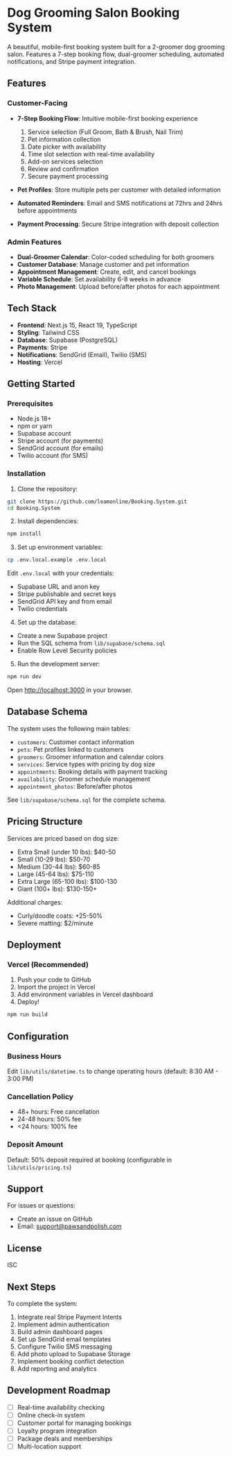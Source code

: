 # Dog Grooming Salon Booking System

A beautiful, mobile-first booking system built for a 2-groomer dog grooming salon. Features a 7-step booking flow, dual-groomer scheduling, automated notifications, and Stripe payment integration.

## Features

### Customer-Facing
- **7-Step Booking Flow**: Intuitive mobile-first booking experience
  1. Service selection (Full Groom, Bath & Brush, Nail Trim)
  2. Pet information collection
  3. Date picker with availability
  4. Time slot selection with real-time availability
  5. Add-on services selection
  6. Review and confirmation
  7. Secure payment processing

- **Pet Profiles**: Store multiple pets per customer with detailed information
- **Automated Reminders**: Email and SMS notifications at 72hrs and 24hrs before appointments
- **Payment Processing**: Secure Stripe integration with deposit collection

### Admin Features
- **Dual-Groomer Calendar**: Color-coded scheduling for both groomers
- **Customer Database**: Manage customer and pet information
- **Appointment Management**: Create, edit, and cancel bookings
- **Variable Schedule**: Set availability 6-8 weeks in advance
- **Photo Management**: Upload before/after photos for each appointment

## Tech Stack

- **Frontend**: Next.js 15, React 19, TypeScript
- **Styling**: Tailwind CSS
- **Database**: Supabase (PostgreSQL)
- **Payments**: Stripe
- **Notifications**: SendGrid (Email), Twilio (SMS)
- **Hosting**: Vercel

## Getting Started

### Prerequisites
- Node.js 18+
- npm or yarn
- Supabase account
- Stripe account (for payments)
- SendGrid account (for emails)
- Twilio account (for SMS)

### Installation

1. Clone the repository:
```bash
git clone https://github.com/leamonline/Booking.System.git
cd Booking.System
```

2. Install dependencies:
```bash
npm install
```

3. Set up environment variables:
```bash
cp .env.local.example .env.local
```

Edit `.env.local` with your credentials:
- Supabase URL and anon key
- Stripe publishable and secret keys
- SendGrid API key and from email
- Twilio credentials

4. Set up the database:
- Create a new Supabase project
- Run the SQL schema from `lib/supabase/schema.sql`
- Enable Row Level Security policies

5. Run the development server:
```bash
npm run dev
```

Open [http://localhost:3000](http://localhost:3000) in your browser.

## Database Schema

The system uses the following main tables:
- `customers`: Customer contact information
- `pets`: Pet profiles linked to customers
- `groomers`: Groomer information and calendar colors
- `services`: Service types with pricing by dog size
- `appointments`: Booking details with payment tracking
- `availability`: Groomer schedule management
- `appointment_photos`: Before/after photos

See `lib/supabase/schema.sql` for the complete schema.

## Pricing Structure

Services are priced based on dog size:
- Extra Small (under 10 lbs): $40-50
- Small (10-29 lbs): $50-70
- Medium (30-44 lbs): $60-85
- Large (45-64 lbs): $75-110
- Extra Large (65-100 lbs): $100-130
- Giant (100+ lbs): $130-150+

Additional charges:
- Curly/doodle coats: +25-50%
- Severe matting: $2/minute

## Deployment

### Vercel (Recommended)

1. Push your code to GitHub
2. Import the project in Vercel
3. Add environment variables in Vercel dashboard
4. Deploy!

```bash
npm run build
```

## Configuration

### Business Hours
Edit `lib/utils/datetime.ts` to change operating hours (default: 8:30 AM - 3:00 PM)

### Cancellation Policy
- 48+ hours: Free cancellation
- 24-48 hours: 50% fee
- <24 hours: 100% fee

### Deposit Amount
Default: 50% deposit required at booking (configurable in `lib/utils/pricing.ts`)

## Support

For issues or questions:
- Create an issue on GitHub
- Email: support@pawsandpolish.com

## License

ISC

## Next Steps

To complete the system:
1. Integrate real Stripe Payment Intents
2. Implement admin authentication
3. Build admin dashboard pages
4. Set up SendGrid email templates
5. Configure Twilio SMS messaging
6. Add photo upload to Supabase Storage
7. Implement booking conflict detection
8. Add reporting and analytics

## Development Roadmap

- [ ] Real-time availability checking
- [ ] Online check-in system
- [ ] Customer portal for managing bookings
- [ ] Loyalty program integration
- [ ] Package deals and memberships
- [ ] Multi-location support
